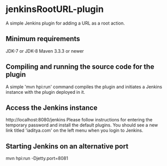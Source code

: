 # jenkinsRootURL-plugin
A simple Jenkins plugin for adding a URL as a root action.

## Minimum requirements
JDK-7 or JDK-8
Maven 3.3.3 or newer

## Compiling and running the source code for the plugin
A simple 'mvn hpi:run' command compiles the plugin and initiates a Jenkins instance with the plugin deployed in it.

## Access the Jenkins instance
http://localhost:8080/jenkins
Please follow instructions for entering the temporary password and install the default plugins. You should see a new link titled 'iaditya.com' on the left menu when you login to Jenkins.

## Starting Jenkins on an alternative port
mvn hpi:run -Djetty.port=8081

